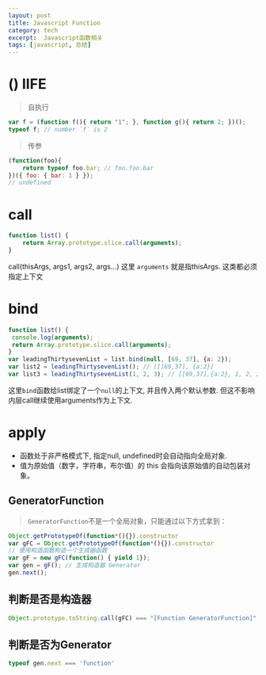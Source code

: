 ```yaml
---
layout: post
title: Javascript Function
category: tech
excerpt:  Javascript函数相关
tags: [javascript, 总结]
---
```


# () IIFE
> 自执行
```javascript
var f = (function f(){ return "1"; }, function g(){ return 2; })();
typeof f; // number `f` is 2
```

> 传参
```javascript
(function(foo){
    return typeof foo.bar; // foo.foo.bar
})({ foo: { bar: 1 } });
// undefined
```

# call
```javascript
function list() {
    return Array.prototype.slice.call(arguments);
}
```
call(thisArgs, args1, args2, args...)
这里 `arguments` 就是指thisArgs. 这类都必须指定上下文

# bind
```javascript
function list() {
 console.log(arguments);
 return Array.prototype.slice.call(arguments);
}
var leadingThirtysevenList = list.bind(null, [69, 37], {a: 2});
var list2 = leadingThirtysevenList(); // [[]69,37], {a:2}]
var list3 = leadingThirtysevenList(1, 2, 3); // [[69,37],{a:2}, 1, 2, 3]
```
这里`bind`函数给list绑定了一个`null`的上下文, 并且传入两个默认参数.
但这不影响内层call继续使用arguments作为上下文.


# apply
- 函数处于非严格模式下, 指定null, undefined时会自动指向全局对象.
- 值为原始值（数字，字符串，布尔值）的 this 会指向该原始值的自动包装对象。

## GeneratorFunction
> `GeneratorFunction`不是一个全局对象，只能通过以下方式拿到：
```javascript
Object.getPrototypeOf(function*(){}).constructor
var gFC = Object.getPrototypeOf(function*(){}).constructor
// 使用构造函数构造一个生成器函数
var gF = new gFC(function() { yield 1});
var gen = gF(); // 生成构造器 Generator
gen.next();
```

## 判断是否是构造器
```javascript
Object.prototype.toString.call(gFC) === "[Function GeneratorFunction]" ;
```

## 判断是否为Generator
```javascript
typeof gen.next === 'function'
```